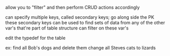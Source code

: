 allow you to "filter" and then perform CRUD actions accordingly

can specify multiple keys, called secondary keys; go along side the PK
these secondary keys can be used to find sets of data from any of the other var's that're part of table structure
can filter on these var's

edit the typedef for the table

ex:
    find all Bob's dogs and delete them
    change all Steves cats to lizards